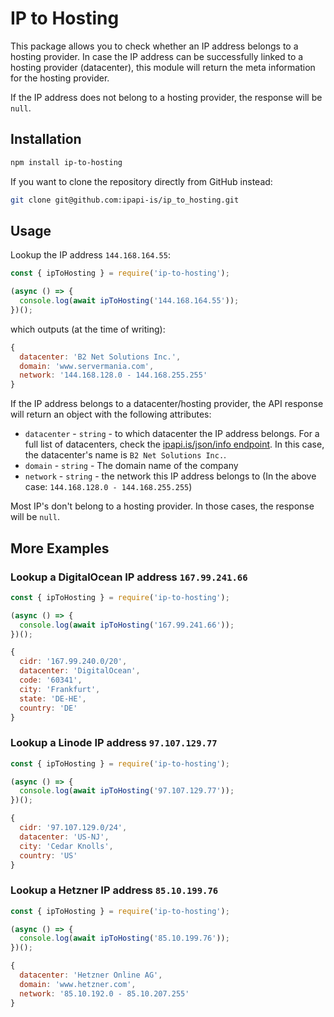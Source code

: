 # IP to Hosting

This package allows you to check whether an IP address belongs to a hosting provider. In case the IP address can be successfully linked to a hosting provider (datacenter), this module will return the meta information for the hosting provider.

If the IP address does not belong to a hosting provider, the response will be `null`.

## Installation

```bash
npm install ip-to-hosting
```

If you want to clone the repository directly from GitHub instead:

```bash
git clone git@github.com:ipapi-is/ip_to_hosting.git
```

## Usage

Lookup the IP address `144.168.164.55`:

```JavaScript
const { ipToHosting } = require('ip-to-hosting');

(async () => {
  console.log(await ipToHosting('144.168.164.55'));
})();
```

which outputs (at the time of writing):

```JavaScript
{
  datacenter: 'B2 Net Solutions Inc.',
  domain: 'www.servermania.com',
  network: '144.168.128.0 - 144.168.255.255'
}
```

If the IP address belongs to a datacenter/hosting provider, the API response will return an object with the following attributes:

- `datacenter` - `string` - to which datacenter the IP address belongs. For a full list of datacenters, check the [ipapi.is/json/info endpoint](https://ipapi.is/json/info). In this case, the datacenter's name is `B2 Net Solutions Inc.`.
- `domain` - `string` - The domain name of the company
- `network` - `string` - the network this IP address belongs to (In the above case: `144.168.128.0 - 144.168.255.255`)

Most IP's don't belong to a hosting provider. In those cases, the response will be `null`.

## More Examples

### Lookup a DigitalOcean IP address `167.99.241.66`

```JavaScript
const { ipToHosting } = require('ip-to-hosting');

(async () => {
  console.log(await ipToHosting('167.99.241.66'));
})();
```

```JavaScript
{
  cidr: '167.99.240.0/20',
  datacenter: 'DigitalOcean',
  code: '60341',
  city: 'Frankfurt',
  state: 'DE-HE',
  country: 'DE'
}
```

### Lookup a Linode IP address `97.107.129.77`

```JavaScript
const { ipToHosting } = require('ip-to-hosting');

(async () => {
  console.log(await ipToHosting('97.107.129.77'));
})();
```

```JavaScript
{
  cidr: '97.107.129.0/24',
  datacenter: 'US-NJ',
  city: 'Cedar Knolls',
  country: 'US'
}
```

### Lookup a Hetzner IP address `85.10.199.76`

```JavaScript
const { ipToHosting } = require('ip-to-hosting');

(async () => {
  console.log(await ipToHosting('85.10.199.76'));
})();
```

```JavaScript
{
  datacenter: 'Hetzner Online AG',
  domain: 'www.hetzner.com',
  network: '85.10.192.0 - 85.10.207.255'
}
```
